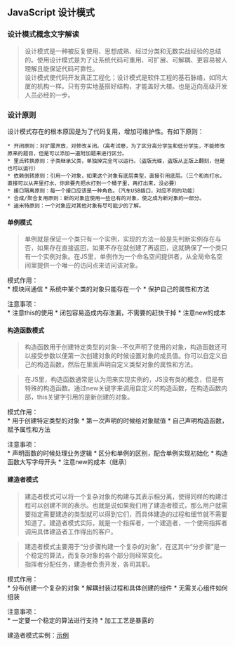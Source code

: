 ## JavaScript 设计模式

### 设计模式概念文字解读

>设计模式是一种被反复使用、思想成熟、经过分类和无数实战经验的总结的。使用设计模式是为了让系统代码可重用、可扩展、可解耦、更容易被人理解且能保证代码可靠性。  
>设计模式使代码开发真正工程化；设计模式是软件工程的基石脉络，如同大厦的机构一样。只有夯实地基搭好结构，才能盖好大楼。也是迈向高级开发人员必经的一步。  

### 设计原则

设计模式存在的根本原因是为了代码复用，增加可维护性。有如下原则：  

    * 开闭原则：对扩展开放，对修改关闭。（高考试卷，为了区分高分学生和低分学生，不能修改原来的题目，但是可以添加一道附加题来进行区分。  
    * 里氏转换原则：子类继承父类，单独掉完全可以运行。（盗版光碟，盗版从正版上翻刻，但是也可以运行）
    * 依赖倒转原则：引用一个对象，如果这个对象有底层类型，直接引用底层。（三个和尚打水，直接可以从井里打水，你非要先把水打到一个桶子里，再打出来，没必要）
    * 接口隔离原则：每一个接口应该是一种角色。（汽车USB插口，对应不同的功能）
    * 合成/聚合复用原则：新的对象应使用一些已有的对象，使之成为新对象的一部分。
    * 迪米特原则：一个对象应对其他对象有尽可能少的了解。  


#### 单例模式  
>单例就是保证一个类只有一个实例，实现的方法一般是先判断实例存在与否，如果存在直接返回，如果不存在就创建了再返回，这就确保了一个类只有一个实例对象。在JS里，单例作为一个命名空间提供者，从全局命名空间里提供一个唯一的访问点来访问该对象。

模式作用：  
    * 模块间通信
    * 系统中某个类的对象只能存在一个
    * 保护自己的属性和方法

注意事项：  
    * 注意this的使用
    * 闭包容易造成内存泄漏，不需要的赶快干掉
    * 注意new的成本  

#### 构造函数模式  
>构造函数用于创建特定类型的对象--不仅声明了使用的对象，构造函数还可以接受参数以便第一次创建对象的时候设置对象的成员值。你可以自定义自己的构造函数，然后在里面声明自定义类型对象的属性和方法。  

>在JS里，构造函数通常是认为用来实现实例的，JS没有类的概念，但是有特殊的构造函数。通过new关键字来调用自定义的构造函数，在构造函数内部，this关键字引用的是新创建的对象。  

模式作用：  
    * 用于创建特定类型的对象
    * 第一次声明的时候给对象赋值
    * 自己声明构造函数，赋予属性和方法

注意事项：  
    * 声明函数的时候处理业务逻辑
    * 区分和单例的区别，配合单例实现初始化
    * 构造函数大写字母开头
    * 注意new的成本（继承）    

#### 建造者模式  
>建造者模式可以将一个复杂对象的构建与其表示相分离，使得同样的构建过程可以创建不同的表示。也就是说如果我们用了建造者模式，那么用户就需要指定需要建造的类型就可以得到它们，而具体建造的过程和细节就不需要知道了。建造者模式实际，就是一个指挥者，一个建造者，一个使用指挥者调用具体建造者工作得出的客户。  

>建造者模式主要用于“分步骤构建一个复杂的对象”，在这其中“分步骤”是一个稳定的算法，而复杂对象的各个部分则经常变化。  
>指挥者分配任务，建造者负责开发，各司其职。  

模式作用：  
    * 分布创建一个复杂的对象
    * 解耦封装过程和具体创建的组件
    * 无需关心组件如何组装

注意事项：  
    * 一定要一个稳定的算法进行支持
    * 加工工艺是暴露的  

建造者模式实例：[示例](./test/JS设计模式/builder.html)
